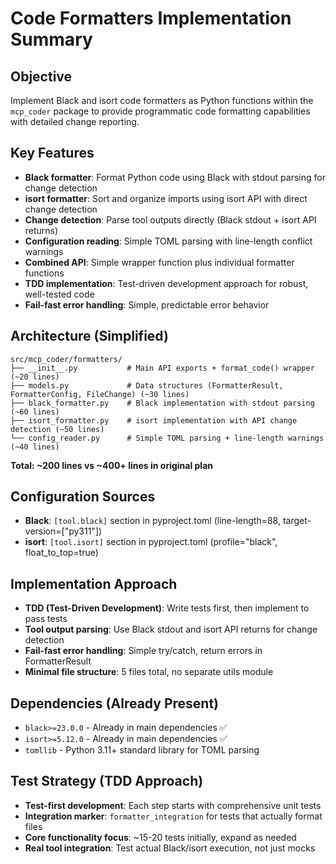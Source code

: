 # Code Formatters Implementation Summary

## Objective
Implement Black and isort code formatters as Python functions within the `mcp_coder` package to provide programmatic code formatting capabilities with detailed change reporting.

## Key Features
- **Black formatter**: Format Python code using Black with stdout parsing for change detection
- **isort formatter**: Sort and organize imports using isort API with direct change detection
- **Change detection**: Parse tool outputs directly (Black stdout + isort API returns)
- **Configuration reading**: Simple TOML parsing with line-length conflict warnings
- **Combined API**: Simple wrapper function plus individual formatter functions
- **TDD implementation**: Test-driven development approach for robust, well-tested code
- **Fail-fast error handling**: Simple, predictable error behavior

## Architecture (Simplified)
```
src/mcp_coder/formatters/
├── __init__.py           # Main API exports + format_code() wrapper (~20 lines)
├── models.py             # Data structures (FormatterResult, FormatterConfig, FileChange) (~30 lines)
├── black_formatter.py    # Black implementation with stdout parsing (~60 lines)
├── isort_formatter.py    # isort implementation with API change detection (~50 lines)
└── config_reader.py      # Simple TOML parsing + line-length warnings (~40 lines)
```
**Total: ~200 lines vs ~400+ lines in original plan**

## Configuration Sources
- **Black**: `[tool.black]` section in pyproject.toml (line-length=88, target-version=["py311"])
- **isort**: `[tool.isort]` section in pyproject.toml (profile="black", float_to_top=true)

## Implementation Approach
- **TDD (Test-Driven Development)**: Write tests first, then implement to pass tests
- **Tool output parsing**: Use Black stdout and isort API returns for change detection
- **Fail-fast error handling**: Simple try/catch, return errors in FormatterResult
- **Minimal file structure**: 5 files total, no separate utils module

## Dependencies (Already Present)
- `black>=23.0.0` - Already in main dependencies ✅
- `isort>=5.12.0` - Already in main dependencies ✅
- `tomllib` - Python 3.11+ standard library for TOML parsing

## Test Strategy (TDD Approach)
- **Test-first development**: Each step starts with comprehensive unit tests
- **Integration marker**: `formatter_integration` for tests that actually format files
- **Core functionality focus**: ~15-20 tests initially, expand as needed
- **Real tool integration**: Test actual Black/isort execution, not just mocks
